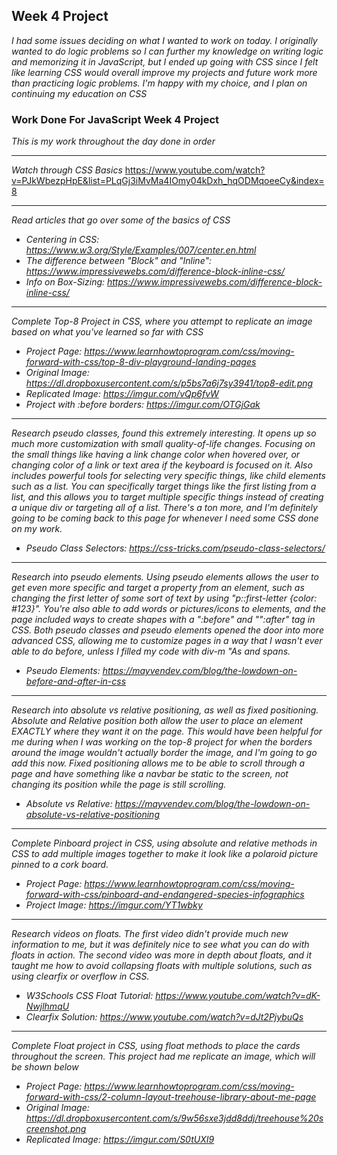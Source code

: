 ## Week 4 Project

_I had some issues deciding on what I wanted to work on today. I originally wanted to do logic problems so I can further my knowledge on writing logic and memorizing it in JavaScript, but I ended up going with CSS since I felt like learning CSS would overall improve my projects and future work more than practicing logic problems. I'm happy with my choice, and I plan on continuing my education on CSS_



### Work Done For JavaScript Week 4 Project




_This is my work throughout the day done in order_

___


_Watch through CSS Basics_
https://www.youtube.com/watch?v=PJkWbezpHpE&list=PLqGj3iMvMa4IOmy04kDxh_hqODMqoeeCy&index=8
___

_Read articles that go over some of the basics of CSS_

* _Centering in CSS: https://www.w3.org/Style/Examples/007/center.en.html_
* _The difference between "Block" and "Inline": https://www.impressivewebs.com/difference-block-inline-css/_
* _Info on Box-Sizing: https://www.impressivewebs.com/difference-block-inline-css/_
___



_Complete Top-8 Project in CSS, where you attempt to replicate an image based on what you've learned so far with CSS_

* _Project Page: https://www.learnhowtoprogram.com/css/moving-forward-with-css/top-8-div-playground-landing-pages_
* _Original Image: https://dl.dropboxusercontent.com/s/p5bs7a6j7sy3941/top8-edit.png_
* _Replicated Image: https://imgur.com/vQp6fvW_
* _Project with :before borders: https://imgur.com/OTGjGak_

___

_Research pseudo classes, found this extremely interesting. It opens up so much more customization with small quality-of-life changes. Focusing on the small things like having a link change color when hovered over, or changing color of a link or text area if the keyboard is focused on it. Also includes powerful tools for selecting very specific things, like child elements such as a list. You can specifically target things like the first listing from a list, and this allows you to target multiple specific things instead of creating a unique div or targeting all of a list. There's a ton more, and I'm definitely going to be coming back to this page for whenever I need some CSS done on my work._

* _Pseudo Class Selectors: https://css-tricks.com/pseudo-class-selectors/_
___

_Research into pseudo elements. Using pseudo elements allows the user to get even more specific and target a property from an element, such as changing the first letter of some sort of text by using "p::first-letter {color: #123}". You're also able to add words or pictures/icons to elements, and the page included ways to create shapes with a ":before" and "":after" tag in CSS. Both pseudo classes and pseudo elements opened the door into more advanced CSS, allowing me to customize pages in a way that I wasn't ever able to do before, unless I filled my code with div-m "As and spans._

* _Pseudo Elements: https://mayvendev.com/blog/the-lowdown-on-before-and-after-in-css_
___
_Research into absolute vs relative positioning, as well as fixed positioning. Absolute and Relative position both allow the user to place an element EXACTLY where they want it on the page. This would have been helpful for me during when I was working on the top-8 project for when the borders around the image wouldn't actually border the image, and I'm going to go add this now. Fixed positioning allows me to be able to scroll through a page and have something like a navbar be static to the screen, not changing its position while the page is still scrolling._

* _Absolute vs Relative: https://mayvendev.com/blog/the-lowdown-on-absolute-vs-relative-positioning_
___
_Complete Pinboard project in CSS, using absolute and relative methods in CSS to add multiple images together to make it look like a polaroid picture pinned to a cork board._

* _Project Page: https://www.learnhowtoprogram.com/css/moving-forward-with-css/pinboard-and-endangered-species-infographics_
* _Project Image: https://imgur.com/YT1wbky_
___

_Research videos on floats. The first video didn't provide much new information to me, but it was definitely nice to see what you can do with floats in action. The second video was more in depth about floats, and it taught me how to avoid collapsing floats with multiple solutions, such as using clearfix or overflow in CSS._

* _W3Schools CSS Float Tutorial: https://www.youtube.com/watch?v=dK-NwjlhmqU_
* _Clearfix Solution: https://www.youtube.com/watch?v=dJt2PjybuQs_
___
_Complete Float project in CSS, using float methods to place the cards throughout the screen. This project had me replicate an image, which will be shown below_

* _Project Page: https://www.learnhowtoprogram.com/css/moving-forward-with-css/2-column-layout-treehouse-library-about-me-page_
* _Original Image: https://dl.dropboxusercontent.com/s/9w56sxe3jdd8ddj/treehouse%20screenshot.png_
* _Replicated Image: https://imgur.com/S0tUXI9_
